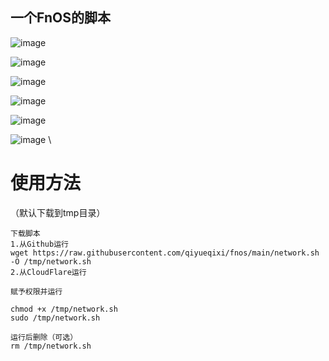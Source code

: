 ## 一个FnOS的脚本
![image](https://github.com/user-attachments/assets/69674873-9180-4b9c-9091-c8fd3d9c53d0)

![image](https://github.com/user-attachments/assets/ecd2a5eb-947c-4e3e-a37e-8960ce5dd128)

![image](https://github.com/user-attachments/assets/37acf916-84e4-4a80-a7eb-714cfab69d77)

![image](https://github.com/user-attachments/assets/fe7d44b0-a76c-4b42-ba1b-f58011c20c90)

![image](https://github.com/user-attachments/assets/5cb15a46-07a5-4e2e-89dc-bbf948d56acc)

![image](https://github.com/user-attachments/assets/8bce4669-4ad2-461d-bfbd-3922ceb939a8)
 \
# 使用方法
（默认下载到tmp目录）
```shell
下载脚本
1.从Github运行
wget https://raw.githubusercontent.com/qiyueqixi/fnos/main/network.sh -O /tmp/network.sh
2.从CloudFlare运行

赋予权限并运行

chmod +x /tmp/network.sh
sudo /tmp/network.sh

运行后删除（可选）
rm /tmp/network.sh
```
